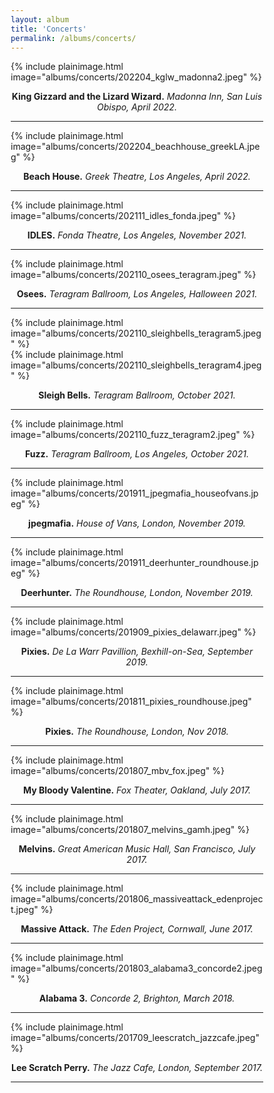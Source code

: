 ```yaml
---
layout: album
title: 'Concerts'
permalink: /albums/concerts/
---
```

{% include plainimage.html image="albums/concerts/202204_kglw_madonna2.jpeg" %}
<p style = "text-align: center;">
    <b>King Gizzard and the Lizard Wizard.</b> <i>Madonna Inn, San Luis Obispo, April 2022.</i>
</p>

---
{% include plainimage.html image="albums/concerts/202204_beachhouse_greekLA.jpeg" %}
<p style = "text-align: center;">
    <b>Beach House.</b> <i>Greek Theatre, Los Angeles, April 2022.</i>
</p>

---
{% include plainimage.html image="albums/concerts/202111_idles_fonda.jpeg" %}
<p style = "text-align: center;">
    <b>IDLES.</b> <i>Fonda Theatre, Los Angeles, November 2021.</i>
</p>

---
{% include plainimage.html image="albums/concerts/202110_osees_teragram.jpeg" %}
<p style = "text-align: center;">
    <b>Osees.</b> <i>Teragram Ballroom, Los Angeles, Halloween 2021.</i>
</p>

---
<style>
* {
  box-sizing: border-box;
}

.column2a {
  float: left;
  width: 57.14%;
  padding: 5px;
}

.column2b {
  float: left;
  width: 42.86%;
  padding: 5px;
}

/* Clearfix (clear floats) */
.row::after {
  content: "";
  clear: both;
  display: table;
}
</style>

<div class="row">
    <div class="column2">
        {% include plainimage.html image="albums/concerts/202110_sleighbells_teragram5.jpeg" %}
    </div>
    <div class="column2">
        {% include plainimage.html image="albums/concerts/202110_sleighbells_teragram4.jpeg" %}
    </div>
</div>
<p style = "text-align: center;">
    <b>Sleigh Bells.</b> <i>Teragram Ballroom, October 2021.</i>
</p>

---
{% include plainimage.html image="albums/concerts/202110_fuzz_teragram2.jpeg" %}
<p style = "text-align: center;">
    <b>Fuzz.</b> <i>Teragram Ballroom, Los Angeles, October 2021.</i>
</p>

---
{% include plainimage.html image="albums/concerts/201911_jpegmafia_houseofvans.jpeg" %}
<p style = "text-align: center;">
    <b>jpegmafia.</b> <i>House of Vans, London, November 2019.</i>
</p>

---
{% include plainimage.html image="albums/concerts/201911_deerhunter_roundhouse.jpeg" %}
<p style = "text-align: center;">
    <b>Deerhunter.</b> <i>The Roundhouse, London, November 2019.</i>
</p>

---
{% include plainimage.html image="albums/concerts/201909_pixies_delawarr.jpeg" %}
<p style = "text-align: center;">
    <b>Pixies.</b> <i>De La Warr Pavillion, Bexhill-on-Sea, September 2019.</i>
</p>

---
{% include plainimage.html image="albums/concerts/201811_pixies_roundhouse.jpeg" %}
<p style = "text-align: center;">
    <b>Pixies.</b> <i>The Roundhouse, London, Nov 2018.</i>
</p>

---
{% include plainimage.html image="albums/concerts/201807_mbv_fox.jpeg" %}
<p style = "text-align: center;">
    <b>My Bloody Valentine.</b> <i>Fox Theater, Oakland, July 2017.</i>
</p>

---
{% include plainimage.html image="albums/concerts/201807_melvins_gamh.jpeg" %}
<p style = "text-align: center;">
    <b>Melvins.</b> <i>Great American Music Hall, San Francisco, July 2017.</i>
</p>

---
{% include plainimage.html image="albums/concerts/201806_massiveattack_edenproject.jpeg" %}
<p style = "text-align: center;">
    <b>Massive Attack.</b> <i>The Eden Project, Cornwall, June 2017.</i>
</p>

---
{% include plainimage.html image="albums/concerts/201803_alabama3_concorde2.jpeg" %}
<p style = "text-align: center;">
    <b>Alabama 3.</b> <i>Concorde 2, Brighton, March 2018.</i>
</p>

---
{% include plainimage.html image="albums/concerts/201709_leescratch_jazzcafe.jpeg" %}
<p style = "text-align: center;">
    <b>Lee Scratch Perry.</b> <i>The Jazz Cafe, London, September 2017.</i>
</p>

---
